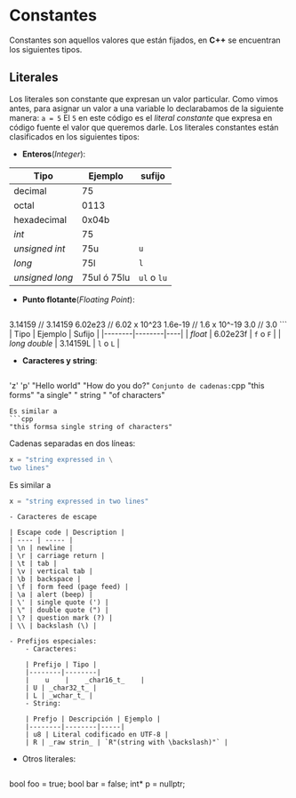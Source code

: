Constantes
====

Constantes son aquellos valores que están fijados, en **C++** se encuentran los siguientes tipos.

Literales
----

Los literales son constante que expresan un valor particular. Como vimos antes, para asignar un valor a una variable lo declarabamos de la siguiente manera:
`a = 5`
El `5` en este código es el _literal constante_ que expresa en código fuente el valor que queremos darle. Los literales constantes están clasificados en los siguientes tipos:
- **Enteros**(_Integer_):
	
| Tipo | Ejemplo | sufijo |
|--------|--------|----|
|    decimal    |   75     ||
| octal | 0113 ||
| hexadecimal | 0x04b ||
| _int_ | 75 ||
| _unsigned int_  | 75u | `u`|
| _long_ | 75l | `l`|
| _unsigned long_ | 75ul ó 75lu | `ul` o `lu`|

- **Punto flotante**(_Floating Point_): 
	```cpp
3.14159    // 3.14159
6.02e23    // 6.02 x 10^23
1.6e-19    // 1.6 x 10^-19
3.0        // 3.0
    ```
| Tipo | Ejemplo | Sufijo |
|--------|--------|----|
|    _float_    |    6.02e23f    | `f` o `F` |
| _long double_ | 3.14159L | `l` o `L` |

- **Caracteres y string**: 
	```cpp
'z'
'p'
"Hello world"
"How do you do?"
    ```
    Conjunto de cadenas:
    ```cpp
"this forms" "a single"     " string "
"of characters"
```
Es similar a 
```cpp
"this formsa single string of characters"
```
Cadenas separadas en dos líneas:
```cpp
x = "string expressed in \
two lines"
```
Es similar a
```cpp
x = "string expressed in two lines"
```
    - Caracteres de escape
    
    | Escape code | Description |
    | ---- | ----- |
    | \n | newline |
    | \r | carriage return |
    | \t | tab |
    | \v | vertical tab |
    | \b | backspace |
    | \f | form feed (page feed) |
    | \a | alert (beep) |
    | \' | single quote (') |
    | \" | double quote (") |
    | \? | question mark (?) |
    | \\ | backslash (\) |
    
	- Prefijos especiales:
		- Caracteres:
		
        | Prefijo | Tipo | 
        |--------|--------|
        |    u    |    _char16_t_    |
        | U | _char32_t_ |
        | L | _wchar_t_ |
		- String:
		
        | Prefjo | Descripción | Ejemplo |
        |--------|--------|-----|
        | u8 | Literal codificado en UTF-8 |
        | R | _raw strin_ | `R"(string with \backslash)"` |

- Otros literales:
	```cpp
bool foo = true;
bool bar = false;
int* p = nullptr;
```